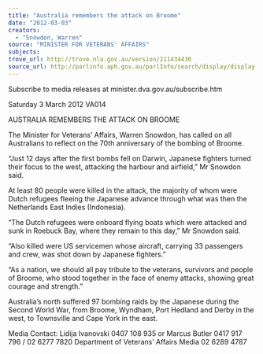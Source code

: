 ```yaml
---
title: "Australia remembers the attack on Broome"
date: "2012-03-03"
creators:
  - "Snowdon, Warren"
source: "MINISTER FOR VETERANS' AFFAIRS"
subjects:
trove_url: http://trove.nla.gov.au/version/211434436
source_url: http://parlinfo.aph.gov.au/parlInfo/search/display/display.w3p;query=Id%3A%22media/pressrel/1736327%22
---
```


 

 Subscribe to media releases at minister.dva.gov.au/subscribe.htm 

 

 

 Saturday 3 March 2012  VA014 

 

 AUSTRALIA REMEMBERS THE ATTACK ON BROOME   

 The Minister for Veterans’ Affairs, Warren Snowdon, has called on all Australians to reflect on  the 70th anniversary of the bombing of Broome.   

 “Just 12 days after the first bombs fell on Darwin, Japanese fighters turned their focus to the  west, attacking the harbour and airfield,” Mr Snowdon said.   

 At least 80 people were killed in the attack, the majority of whom were Dutch refugees fleeing  the Japanese advance through what was then the Netherlands East Indies (Indonesia).    

 “The Dutch refugees were onboard flying boats which were attacked and sunk in Roebuck Bay,  where they remain to this day,” Mr Snowdon said.   

 “Also killed were US servicemen whose aircraft, carrying 33 passengers and crew, was shot  down by Japanese fighters.”   

 “As a nation, we should all pay tribute to the veterans, survivors and people of Broome, who  stood together in the face of enemy attacks, showing great courage and strength.”   

 Australia’s north suffered 97 bombing raids by the Japanese during the Second World War,  from Broome, Wyndham, Port Hedland and Derby in the west, to Townsville and Cape York in  the east.   

 

 Media Contact: Lidija Ivanovski 0407 108 935  or Marcus Butler 0417 917 796 / 02 6277 7820  Department of Veterans’ Affairs Media 02 6289 4787 

